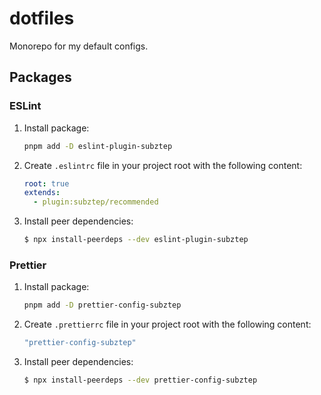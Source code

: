 # dotfiles

Monorepo for my default configs.

## Packages

### ESLint

1. Install package:

   ```sh
   pnpm add -D eslint-plugin-subztep
   ```

2. Create `.eslintrc` file in your project root with the following content:

   ```yaml
   root: true
   extends:
     - plugin:subztep/recommended
   ```

3. Install peer dependencies:

   ```sh
   $ npx install-peerdeps --dev eslint-plugin-subztep
   ```

### Prettier

1. Install package:

   ```sh
   pnpm add -D prettier-config-subztep
   ```

2. Create `.prettierrc` file in your project root with the following content:

   ```yaml
   "prettier-config-subztep"
   ```

3. Install peer dependencies:

   ```sh
   $ npx install-peerdeps --dev prettier-config-subztep
   ```
